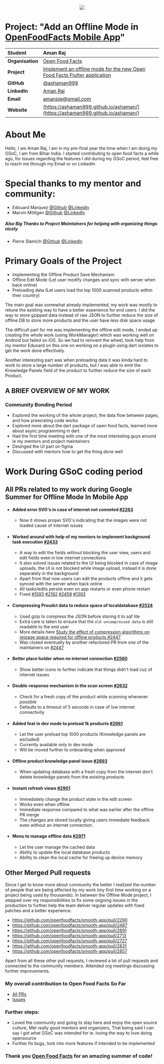 <p align="center">
  <img src="https://pbs.twimg.com/media/FNRJpPdXsAAbSQu?format=png&name=small">
</p>

# Project: "Add an Offline Mode in [OpenFoodFacts Mobile App](https://github.com/openfoodfacts/smooth-app)"

| **Student**      | Aman Raj                                                                                                                                         |
| :--------------- | :----------------------------------------------------------------------------------------------------------------------------------------------- |
| **Organisation** | [Open Food Facts](https://world.openfoodfacts.org/)                                                                                              |
| **Project**      | [Implement an offline mode for the new Open Food Facts Flutter application](https://summerofcode.withgoogle.com/programs/2022/projects/0B0YhUb3) |
| **GitHub**       | [@ashaman999](https://github.com/ashaman999)                                                                                                     |
| **LinkedIn**     | [Aman Raj](https://www.linkedin.com/in/ashaman999/)                                                                                              |
| **Email**        | <a href="mailto:amanpie@gmail.com">amanpie@gmail.com</a>                                                                                         |
| **Website**      | [https://ashaman999.github.io/ashaman/](https://ashaman999.github.io/ashaman/)                                                                   |

# About Me

Hello, I am Aman Raj, I am in my pre-final year the time when I am doing my GSoC, I am from Bihar India. I started contributing to open food facts a while ago, for issues regarding the features I did during my GSoC period, feel free to reach me through my Email or on LinkedIn

# Special thanks to my mentor and community:

- Edouard Marquez [@Github](https://github.com/g123k) [@LinkedIn](https://www.linkedin.com/in/edouard-marquez-32431514/)
- Marvin Möltgen [@Github](https://github.com/M123-dev) [@LinkedIn](https://www.linkedin.com/in/marvin-m%C3%B6ltgen-9504391a7/)

##### Also Big Thanks to Project Maintainers for helping with organizing things nicely

- Pierre Slamich [@Github](https://github.com/teolemon) [@LinkedIn](https://www.linkedin.com/in/pierreslamich/)

# Primary Goals of the Project

- Implementing the Offline Product Save Mechanism
- Offline Edit Mode (Let user modify changes and sync with server when back online)
- Preloading data (Let users load the top 1000 scanned products within their country)

The main goal was somewhat already implemented, my work was mostly to retune the existing way to have a better experience for end users. I did the way to store gzipped data instead of raw JSON to further reduce the size of offline DB to store more products and the user have less disk space usage

The difficult part for me was implementing the offline edit mode, I ended up creating the whole work (using WorkManager) which was working well on Android but failed on iOS. So we had to reinvent the wheel, took help from my mentor Eduoard on this one on working on a plugin using dart isolates to get the work done effectively.

Another interesting part was when preloading data it was kinda hard to work to store a large number of products, but I was able to emit the Knowledge Panels field of the product to further reduce the size of each Product.

## A BRIEF OVERVIEW OF MY WORK

### Community Bonding Period

- Explored the working of the whole project, the data flow between pages, and how preexisting code works
- Explored more about the dart package of open food facts, learned more about async programming in dart
- Had the first time meeting with one of the most interesting guys around ie my mentors and project maintainers
- Desinged the UI part on figma
- Discussed with mentors how to get the thing done well

# Work During GSoC coding period

## All PRs related to my work during Google Summer for Offline Mode In Mobile App

- #### Added error SVG's in case of internet not conneted [#2263](https://github.com/openfoodfacts/smooth-app/pull/2263)
  - Now it shows proper SVG's indicating that the images were not loaded cause of internet issues
- #### Worked around with help of my mentors to implement background task execution [#2433](https://github.com/openfoodfacts/smooth-app/pull/2433)
  - A way to edit the fields without blocking the user view, users and edit fields even in low internet connections
  - It also solved issues related to the UI being blocked in case of image uploads, the UI is not blocked while image upload, instead it is done separately in the background
  - Apart from that now users can edit the products offline and it gets synced with the server when back online
  - All tasks/edits persist even on app restarts or even phone restart
  - Fixed [#1593](https://github.com/openfoodfacts/smooth-app/issues/1593) [#2192](https://github.com/openfoodfacts/smooth-app/issues/2192) [#2459](https://github.com/openfoodfacts/smooth-app/issues/2459) [#1393](https://github.com/openfoodfacts/smooth-app/issues/1393)
- #### Compressing Proudct data to reduce space of localdatabase [#2524](https://github.com/openfoodfacts/smooth-app/pull/2524)
  - Used gzip to compress the JSON before storing it to sqf lite
  - Extra care is taken to ensure that the `old uncompressed data` is still readable to the end user
  - More details here [Study the effect of compression algorithms on storage space required for offline products #2447](https://github.com/openfoodfacts/smooth-app/issues/2447#issuecomment-1174622060)
  - Was closed eventually by another refactored PR from one of the maintainers on [#2447](https://github.com/openfoodfacts/smooth-app/pull/2527)
- #### Better place holder when no internet connection [#2560](https://github.com/openfoodfacts/smooth-app/pull/2560)
  - Show better icons to further indicate that things didn't load cuz of internet issues
- #### Double-response mechanism in the scan screen [#2632](https://github.com/openfoodfacts/smooth-app/pull/2632)
  - Check for a fresh copy of the product while scanning whenever possible
  - Defaults to a timeout of 5 seconds in case of low internet connectivity
- #### Added feat in dev mode to preload 1k products [#2661](https://github.com/openfoodfacts/smooth-app/pull/2661)
  - Let the user preload top 1000 products (Knowledge panels are excluded)
  - Currently available only in dev mode
  - Will be moved further to onboarding when approved
- #### Offline product knowledge panel issue [#2693](https://github.com/openfoodfacts/smooth-app/pull/2693)
  - When updating database with a fresh copy from the internet don't delete knowledge panels from the existing products
- #### Instant refresh views [#2901](https://github.com/openfoodfacts/smooth-app/pull/2901)
  - Immediately change the product state in the edit screen
  - Works even when offline
  - Immediate response compared to what was earlier after the offline PR merge
  - The changes are stored locally giving users immediate feedback even without an internet connection.
- #### Menu to manage offline data [#2971](https://github.com/openfoodfacts/smooth-app/pull/2971)
  - Let the user manage the cached data
  - Ability to update the local database products
  - Ability to clean the local cache for freeing up device memory

## Other Merged Pull requests

Since I get to know more about community the better I realized the number of people that are being affected by my work (my first time working on a project being used by thousands). In between the Offline Mode project, I stepped over my responsibilities to fix some ongoing issues in the production to further help the team deliver regular updates with fixed patches and a better experience.

- https://github.com/openfoodfacts/smooth-app/pull/2290
- https://github.com/openfoodfacts/smooth-app/pull/2487
- https://github.com/openfoodfacts/smooth-app/pull/2691
- https://github.com/openfoodfacts/smooth-app/pull/2713
- https://github.com/openfoodfacts/smooth-app/pull/2727
- https://github.com/openfoodfacts/smooth-app/pull/2831
- https://github.com/openfoodfacts/smooth-app/pull/2857

Apart from all these other pull requests, I reviewed a lot of pull requests and connected to the community members. Attended org meetings discussing further improvements.

### My overall contribution to Open Food Facts So Far

- [All PRs](https://github.com/pulls?q=is:pr+org:openfoodfacts+author:ashaman999)
- [Issues](https://github.com/issues?q=is:issue+org:openfoodfacts+author:ashaman999)

### Further steps:

- Loved the community and going to stay here and enjoy the open source culture, Met really good mentors and organizers, That being said I can say I got what GSoC was intended for ie. loving the way to love doing opensource
- Further fix bugs, look into more features if intended to be implemented

###

### Thank you [Open Food Facts](https://world.openfoodfacts.org) for an amazing summer of code!
